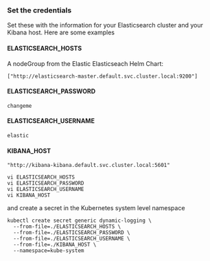 ### Set the credentials
Set these with the information for your Elasticsearch cluster and your Kibana host.  Here are some examples

#### ELASTICSEARCH_HOSTS
A nodeGroup from the Elastic Elasticseach Helm Chart:

```
["http://elasticsearch-master.default.svc.cluster.local:9200"]
```

#### ELASTICSEARCH_PASSWORD

```
changeme
```

#### ELASTICSEARCH_USERNAME

```
elastic
```

#### KIBANA_HOST

```
"http://kibana-kibana.default.svc.cluster.local:5601"
```

```
vi ELASTICSEARCH_HOSTS
vi ELASTICSEARCH_PASSWORD
vi ELASTICSEARCH_USERNAME
vi KIBANA_HOST
```
and create a secret in the Kubernetes system level namespace

```
kubectl create secret generic dynamic-logging \
  --from-file=./ELASTICSEARCH_HOSTS \
  --from-file=./ELASTICSEARCH_PASSWORD \
  --from-file=./ELASTICSEARCH_USERNAME \
  --from-file=./KIBANA_HOST \
  --namespace=kube-system
```


